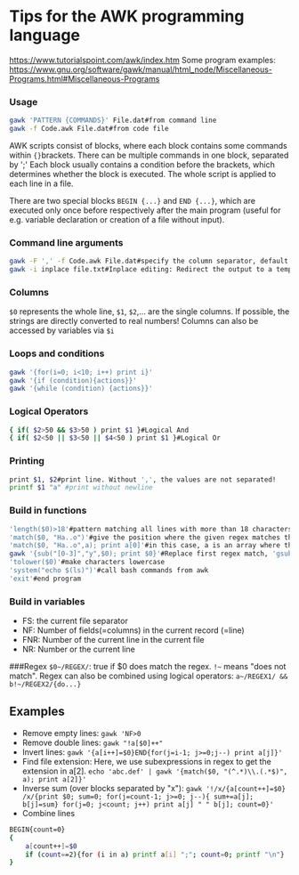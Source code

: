 # Tips for the AWK programming language
https://www.tutorialspoint.com/awk/index.htm
Some program examples: https://www.gnu.org/software/gawk/manual/html_node/Miscellaneous-Programs.html#Miscellaneous-Programs
### Usage

```bash
gawk 'PATTERN {COMMANDS}' File.dat#from command line
gawk -f Code.awk File.dat#from code file
```
AWK scripts consist of blocks, where each block contains some commands within `{}`brackets.
There can be multiple commands in one block, separated by ';'
Each block usually contains a condition before the brackets, which determines whether the block is executed. The whole script is applied to each line in a file.

There are two special blocks `BEGIN {...}` and `END {...}`, which are executed only once before respectively after the main program (useful for e.g. variable declaration or creation of a file without input).


### Command line arguments
```bash
gawk -F ',' -f Code.awk File.dat#specify the column separator, default is ' '
gawk -i inplace file.txt#Inplace editing: Redirect the output to a temporary file and overwrite the original file with the temporary file after execution
```



### Columns
`$0` represents the whole line, `$1`, `$2`,... are the single columns. If possible, the strings are directly converted to real numbers!
Columns can also be accessed by variables via `$i`

### Loops and conditions
```bash
gawk '{for(i=0; i<10; i++) print i}'
gawk '{if (condition){actions}}'
gawk '{while (condition) {actions}}'
```
### Logical Operators
```bash
{ if( $2>50 && $3>50 ) print $1 }#Logical And
{ if( $2<50 || $3<50 || $4<50 ) print $1 }#Logical Or
```

### Printing
```bash
print $1, $2#print line. Without ',', the values are not separated!
printf $1 "a" #print without newline
```

### Build in functions
```bash
'length($0)>18'#pattern matching all lines with more than 18 characters
'match($0, "Ha..o")'#give the position where the given regex matches the given string (whole line here)
'match($0, "Ha..o",a); print a[0]'#in this case, a is an array where the 0th position contains the part of $0 that matches the regex
gawk '{sub("[0-3]","y",$0); print $0}'#Replace first regex match, 'gsub' replaces all
'tolower($0)'#make characters lowercase
'system("echo $(ls)")'#call bash commands from awk
'exit'#end program
```

### Build in variables
* FS: the current file separator
* NF: Number of fields(=columns) in the current record (=line)
* FNR: Number of the current line in the current file
* NR: Number or the current line

###Regex
`$0~/REGEX/`: true if $0 does match the regex. `!~` means "does not match". Regex can also be combined using logical operators: `a~/REGEX1/ && b!~/REGEX2/{do...}`

## Examples
* Remove empty lines: `gawk 'NF>0`
* Remove double lines: `gawk "!a[$0]++"`
* Invert lines: `gawk '{a[i++]=$0}END{for(j=i-1; j>=0;j--) print a[j]}'`
* Find file extension: Here, we use subexpressions in regex to get the extension in a[2].  `echo 'abc.def' | gawk '{match($0, "(^.*)\\.(.*$)", a); print a[2]}'`
* Inverse sum (over blocks separated by "x"): `gawk '!/x/{a[count++]=$0} /x/{print $0; sum=0; for(j=count-1; j>=0; j--){ sum+=a[j]; b[j]=sum} for(j=0; j<count; j++) print a[j] " " b[j]; count=0}'`
* Combine lines
```bash
BEGIN{count=0}
{
    a[count++]=$0
    if (count==2){for (i in a) printf a[i] ";"; count=0; printf "\n"}
}
```
